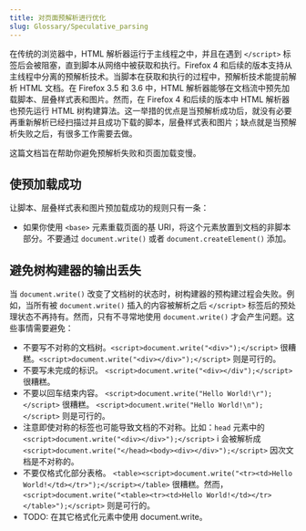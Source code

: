 ```yaml
---
title: 对页面预解析进行优化
slug: Glossary/Speculative_parsing
---
```


在传统的浏览器中，HTML 解析器运行于主线程之中，并且在遇到 `</script>` 标签后会被阻塞，直到脚本从网络中被获取和执行。Firefox 4 和后续的版本支持从主线程中分离的预解析技术。当脚本在获取和执行的过程中，预解析技术能提前解析 HTML 文档。在 Firefox 3.5 和 3.6 中，HTML 解析器能够在文档流中预先加载脚本、层叠样式表和图片。然而，在 Firefox 4 和后续的版本中 HTML 解析器也预先运行 HTML 树构建算法。这一举措的优点是当预解析成功后，就没有必要再重新解析已经扫描过并且成功下载的脚本，层叠样式表和图片；缺点就是当预解析失败之后，有很多工作需要去做。

这篇文档旨在帮助你避免预解析失败和页面加载变慢。

## 使预加载成功

让脚本、层叠样式表和图片预加载成功的规则只有一条：

- 如果你使用 `<base>` 元素重载页面的基 URI，将这个元素放置到文档的非脚本部分。不要通过 `document.write()` 或者 `document.createElement()` 添加。

## 避免树构建器的输出丢失

当 `document.write()` 改变了文档树的状态时，树构建器的预构建过程会失败。例如，当所有被 `document.write()` 插入的内容被解析之后 `</script>` 标签后的预处理状态不再持有。然而，只有不寻常地使用 `document.write()` 才会产生问题。这些事情需要避免：

- 不要写不对称的文档树。`<script>document.write("<div>");</script>` 很糟糕。`<script>document.write("<div></div>");</script>` 则是可行的。
- 不要写未完成的标识。 `<script>document.write("<div></div");</script>` 很糟糕。
- 不要以回车结束内容。 `<script>document.write("Hello World!\r");</script>` 很糟糕。 `<script>document.write("Hello World!\n");</script>` 则是可行的。
- 注意即使对称的标签也可能导致文档的不对称。比如：`head` 元素中的`<script>document.write("<div></div>");</script>` i 会被解析成 `<script>document.write("</head><body><div></div>");</script>` 因次文档是不对称的。
- 不要仅格式化部分表格。 `<table><script>document.write("<tr><td>Hello World!</td></tr>");</script></table>` 很糟糕。然而， `<script>document.write("<table><tr><td>Hello World!</td></tr></table>");</script>` 则是可行的。
- TODO: 在其它格式化元素中使用 document.write。
